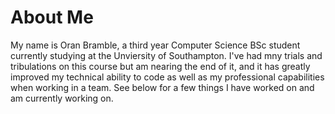 # **About Me**

My name is Oran Bramble, a third year Computer Science BSc student currently studying at the Unviersity of Southampton. I've had mny trials and tribulations on this course but am nearing the end of it, and it has greatly improved my technical ability to code as well as my professional capabilities when working in a team. See below for a few things I have worked on and am currently working on.



